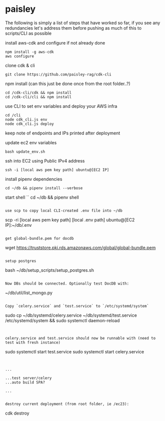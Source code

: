 # paisley

The following is simply a list of steps that have worked so far, if you see any redundancies let's address them before pushing as much of this to scripts/CLI as possible

install aws-cdk and configure if not already done
```
npm install -g aws-cdk
aws configure
```

clone cdk & cli
```
git clone https://github.com/paisley-rag/cdk-cli
```

npm install (can this just be done once from the root folder..?)
```
cd /cdk-cli/cdk && npm install
cd /cdk-cli/cli && npm install
```

use CLI to set env variables and deploy your AWS infra
```
cd /cli
node cdk_cli.js env
node cdk_cli.js deploy
```
keep note of endpoints and IPs printed after deployment


update ec2 env variables
```
bash update_env.sh
```

ssh into EC2 using Public IPv4 address
```
ssh -i [local aws pem key path] ubuntu@[EC2 IP]
```

install pipenv dependencies
```
cd ~/db && pipenv install --verbose
```

start shell
``
cd ~/db && pipenv shell
```

use scp to copy local CLI-created .env file into ~/db
```
scp -ri [local aws pem key path] [local .env path] ubuntu@[EC2 IP]:~/db/.env
```

get global-bundle.pem for docdb
```
wget https://truststore.pki.rds.amazonaws.com/global/global-bundle.pem
```

setup postgres
```
bash ~/db/setup_scripts/setup_postgres.sh
```

Now DBs should be connected. Optionally test DocDB with:
```
~/db/util/list_mongo.py
```

Copy `celery.service` and `test.service` to `/etc/systemd/system`
```
sudo cp ~/db/systemd/celery.service ~/db/systemd/test.service /etc/systemd/system && sudo systemctl daemon-reload
```


celery.service and test.service should now be runnable with (need to test with fresh instance)
```
sudo systemctl start test.service
sudo systemctl start celery.service
```


...

...test server/celery
...auto build SPA?

...


destroy current deployment (from root folder, ie /ec23):
```
cdk destroy
```
